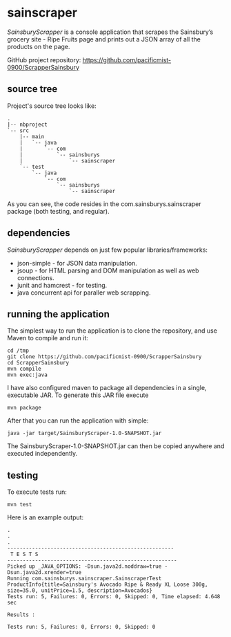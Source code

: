 sainscraper
===========

*SainsburyScrapper* is a console application that scrapes the Sainsbury’s grocery site - Ripe Fruits page and prints out 
a JSON array of all the products on the page.

GitHub project repository: https://github.com/pacificmist-0900/ScrapperSainsbury

source tree
-----------

Project's source tree looks like:

    .
    |-- nbproject
    `-- src
        |-- main
        |   `-- java
        |       `-- com
        |           `-- sainsburys
        |               `-- sainscraper
        `-- test
            `-- java
                `-- com
                    `-- sainsburys
                        `-- sainscraper

As you can see, the code resides in the com.sainsburys.sainscraper package (both testing, and regular).

dependencies
------------

*SainsburyScrapper* depends on just few popular libraries/frameworks:

- json-simple - for JSON data manipulation.
- jsoup - for HTML parsing and DOM manipulation as well as web connections.
- junit and hamcrest - for testing.
- java concurrent api for paraller web scrapping.

running the application
-----------------------

The simplest way to run the application is to clone the repository, and use Maven to compile and run it:

    cd /tmp
    git clone https://github.com/pacificmist-0900/ScrapperSainsbury
    cd ScrapperSainsbury
    mvn compile
    mvn exec:java

I have also configured maven to package all dependencies in a single, executable JAR. To generate this JAR file
execute

    mvn package

After that you can run the application with simple:

    java -jar target/SainsburyScraper-1.0-SNAPSHOT.jar

The SainsburyScraper-1.0-SNAPSHOT.jar can then be copied anywhere and executed independently. 

testing
-------

To execute tests run:

`mvn test`

Here is an example output:

    .
    .
    .
    ------------------------------------------------------
     T E S T S
    -------------------------------------------------------
    Picked up _JAVA_OPTIONS: -Dsun.java2d.noddraw=true -Dsun.java2d.xrender=true
    Running com.sainsburys.sainscraper.SainscraperTest
    ProductInfo{title=Sainsbury's Avocado Ripe & Ready XL Loose 300g, size=35.0, unitPrice=1.5, description=Avocados}
    Tests run: 5, Failures: 0, Errors: 0, Skipped: 0, Time elapsed: 4.648 sec

    Results :

    Tests run: 5, Failures: 0, Errors: 0, Skipped: 0
